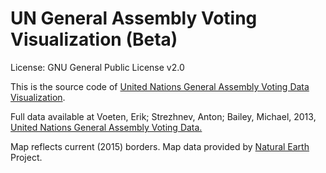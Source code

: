 # UN General Assembly Voting Visualization (Beta)

License: GNU General Public License v2.0

This is the source code of [United Nations General Assembly Voting Data Visualization](https://erikvoeten.shinyapps.io/UNVoting/).

Full data available at Voeten, Erik; Strezhnev, Anton; Bailey, Michael, 2013, [United Nations General Assembly Voting Data.](http://hdl.handle.net/1902.1/12379)

Map reflects current (2015) borders. Map data provided by [Natural Earth](http://www.naturalearthdata.com/) Project.


